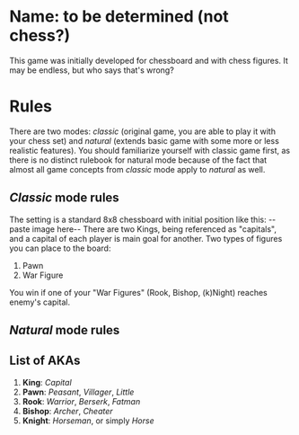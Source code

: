 # Name: to be determined (not chess?)

This game was initially developed for chessboard and with chess figures. It may be endless, but who says that's wrong?


# Rules

There are two modes: *classic* (original game, you are able to play it with your chess set) and *natural* (extends basic game with some more or less realistic features). You should familiarize yourself with classic game first, as there is no distinct rulebook for natural mode because of the fact that almost all game concepts from *classic* mode apply to *natural* as well.

## *Classic* mode rules

The setting is a standard 8x8 chessboard with initial position like this: 
--paste image here--
There are two Kings, being referenced as "capitals", and a capital of each player is main goal for another. 
Two types of figures you can place to the board:

 1. Pawn
 2. War Figure

You win if one of your "War Figures" (Rook, Bishop, (k)Night) reaches enemy's capital.

## *Natural* mode rules





## List of AKAs

 1. **King**: *Capital*
 2. **Pawn**: *Peasant*, *Villager*, *Little*
 3. **Rook**: *Warrior*, *Berserk*, *Fatman*
 4. **Bishop**: *Archer*, *Cheater*
 5. **Knight**: *Horseman*, or simply *Horse*
